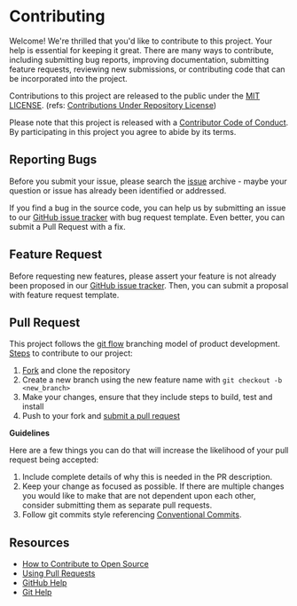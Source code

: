 # Contributing

[issue]: https://github.com/invoker-bot/dota2-plugins/issues
[fork]: https://github.com/invoker-bot/dota2-plugins/fork
[pr]: https://github.com/invoker-bot/dota2-plugins/compare
[license]: https://github.com/invoker-bot/dota2-plugins/blob/master/LICENSE
[code-of-conduct]: https://github.com/invoker-bot/dota2-plugins/blob/master/CODE_OF_CONDUCT.md

Welcome! We're thrilled that you'd like to contribute to this project. Your help is essential for keeping it great. There are many ways to contribute, including submitting bug reports, improving documentation, submitting feature requests, reviewing new submissions, or contributing code that can be incorporated into the project.

Contributions to this project are released to the public under the [MIT LICENSE][license]. (refs: [Contributions Under Repository License](https://help.github.com/articles/github-terms-of-service/#6-contributions-under-repository-license))

Please note that this project is released with a [Contributor Code of Conduct][code-of-conduct]. By participating in this project you agree to abide by its terms.

## Reporting Bugs

Before you submit your issue, please search the [issue][issue] archive - maybe your question or issue has already been identified or addressed.

If you find a bug in the source code, you can help us by submitting an issue to our [GitHub issue tracker][issue] with bug request template. 
Even better, you can submit a Pull Request with a fix.

## Feature Request

Before requesting new features, please assert your feature is not already been proposed in our [GitHub issue tracker][issue].
Then, you can submit a proposal with feature request template.

## Pull Request

This project follows the [git flow](https://docs.github.com/get-started/quickstart/github-flow) branching model of product development.
[Steps](https://docs.github.com/get-started/quickstart/contributing-to-projects) to contribute to our project:
1. [Fork][fork] and clone the repository
2. Create a new branch using the new feature name with `git checkout -b <new_branch>`
3. Make your changes, ensure that they include steps to build, test and install
4. Push to your fork and [submit a pull request][pr]

**Guidelines**

Here are a few things you can do that will increase the likelihood of your pull request being accepted:
1. Include complete details of why this is needed in the PR description.
2. Keep your change as focused as possible. If there are multiple changes you would like to make that are not dependent upon each other, consider submitting them as separate pull requests.
3. Follow git commits style referencing [Conventional Commits](https://www.conventionalcommits.org).

## Resources

- [How to Contribute to Open Source](https://opensource.guide/how-to-contribute/)
- [Using Pull Requests](https://docs.github.com/articles/about-pull-requests/)
- [GitHub Help](https://docs.github.com)
- [Git Help](https://git-scm.com/docs/git)
